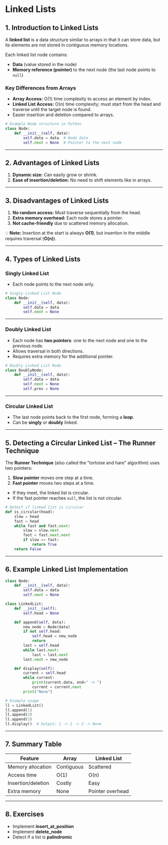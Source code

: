 # Linked Lists

## 1. Introduction to Linked Lists

A **linked list** is a data structure similar to arrays in that it can store data, but its elements are not stored in contiguous memory locations.

Each linked list node contains:
- **Data** (value stored in the node)
- **Memory reference (pointer)** to the next node (the last node points to `null`)

### Key Differences from Arrays
- **Array Access:** O(1) time complexity to access an element by index.
- **Linked List Access:** O(n) time complexity; must start from the head and traverse until the target node is found.
- Easier insertion and deletion compared to arrays.

```python
# Example Node structure in Python
class Node:
    def __init__(self, data):
        self.data = data  # Node data
        self.next = None  # Pointer to the next node
```

---

## 2. Advantages of Linked Lists
1. **Dynamic size:** Can easily grow or shrink.
2. **Ease of insertion/deletion:** No need to shift elements like in arrays.

---

## 3. Disadvantages of Linked Lists
1. **No random access:** Must traverse sequentially from the head.
2. **Extra memory overhead:** Each node stores a pointer.
3. **Not cache-friendly** due to scattered memory allocation.

💡 **Note:** Insertion at the start is always **O(1)**, but insertion in the middle requires traversal (**O(n)**).

---

## 4. Types of Linked Lists

### Singly Linked List
- Each node points to the next node only.
```python
# Singly Linked List Node
class Node:
    def __init__(self, data):
        self.data = data
        self.next = None
```

---

### Doubly Linked List
- Each node has **two pointers**: one to the next node and one to the previous node.
- Allows traversal in both directions.
- Requires extra memory for the additional pointer.

```python
# Doubly Linked List Node
class DoublyNode:
    def __init__(self, data):
        self.data = data
        self.next = None
        self.prev = None
```

---

### Circular Linked List
- The last node points back to the first node, forming a **loop**.
- Can be **singly** or **doubly** linked.

---

## 5. Detecting a Circular Linked List – The Runner Technique
The **Runner Technique** (also called the "tortoise and hare" algorithm) uses two pointers:
1. **Slow pointer** moves one step at a time.
2. **Fast pointer** moves two steps at a time.
- If they meet, the linked list is circular.
- If the fast pointer reaches `null`, the list is not circular.

```python
# Detect if linked list is circular
def is_circular(head):
    slow = head
    fast = head
    while fast and fast.next:
        slow = slow.next
        fast = fast.next.next
        if slow == fast:
            return True
    return False
```

---

## 6. Example Linked List Implementation

```python
class Node:
    def __init__(self, data):
        self.data = data
        self.next = None

class LinkedList:
    def __init__(self):
        self.head = None

    def append(self, data):
        new_node = Node(data)
        if not self.head:
            self.head = new_node
            return
        last = self.head
        while last.next:
            last = last.next
        last.next = new_node

    def display(self):
        current = self.head
        while current:
            print(current.data, end=" -> ")
            current = current.next
        print("None")

# Example usage
ll = LinkedList()
ll.append(1)
ll.append(2)
ll.append(3)
ll.display()  # Output: 1 -> 2 -> 3 -> None
```

---

## 7. Summary Table

| Feature | Array | Linked List |
|---------|-------|-------------|
| Memory allocation | Contiguous | Scattered |
| Access time | O(1) | O(n) |
| Insertion/deletion | Costly | Easy |
| Extra memory | None | Pointer overhead |

---

## 8. Exercises
- Implement **insert_at_position**
- Implement **delete_node**
- Detect if a list is **palindromic**
